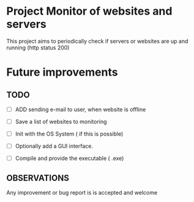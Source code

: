 # Project Monitor of websites and servers

<span>This project aims to periodically check if servers or websites are up and running (http status 200)</span>

# Future improvements

## TODO

- [ ] ADD sending e-mail to user, when website is offline
- [ ] Save a list of websites to monitoring
- [ ] Init with the OS System ( if this is possible)
- [ ] Optionally add a GUI interface.
- [ ] Compile and provide the executable ( .exe)


## OBSERVATIONS

<span>Any improvement or bug report is is accepted and welcome </span>
